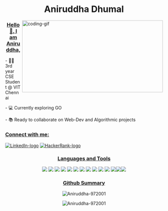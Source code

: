<h1 align="center">Aniruddha Dhumal</h1>
<img align="right" alt="coding-gif" width="450" height="230" src="https://codemyui.com/wp-content/uploads/2017/03/hero-section-animation.gif">

<h3 align="center"><u>Hello 👋, I am Aniruddha,</u></h3>
- 👨‍🎓 3rd year CSE Student @ VIT Chennai
<p></p>
- 💻	Currently exploring GO 
</p>
- 📚 Ready to collaborate on Web-Dev and Algorithmic projects

<h3 ><u>Connect with me:</u></h3><p ><a href="https://www.linkedin.com/in/aniruddha-dhumal-974a4519b/"><img src="https://img.shields.io/badge/LinkedIn-0077B5?style=for-the-badge&logo=linkedin&logoColor=white"/ alt="LinkedIn-logo"></a>                       <a href="https://www.hackerrank.com/aniruddhadhumal1"><img src="https://img.shields.io/badge/-Hackerrank-2EC866?style=for-the-badge&logo=HackerRank&logoColor=white"/ alt="HackerRank-logo">                        </a>
</p>

<p></p>
<h3 align="center"><u>Languages and Tools</u></h3>
<p align="center"><img src="https://img.shields.io/badge/Python-FFD43B?style=for-the-badge&logo=python&logoColor=darkgreen" /> <img src="https://img.shields.io/badge/C-00599C?style=for-the-badge&logo=c&logoColor=white" /> <img src="https://img.shields.io/badge/C%2B%2B-00599C?style=for-the-badge&logo=c%2B%2B&logoColor=white" /> <img src="https://img.shields.io/badge/Java-ED8B00?style=for-the-badge&logo=java&logoColor=white" /> <img src="https://img.shields.io/badge/HTML-239120?style=for-the-badge&logo=html5&logoColor=white"/> <img src="https://img.shields.io/badge/CSS3-1572B6?style=for-the-badge&logo=css3&logoColor=white" /> <img src="https://img.shields.io/badge/Bootstrap-563D7C?style=for-the-badge&logo=bootstrap&logoColor=white" /> <img src="	https://img.shields.io/badge/JavaScript-323330?style=for-the-badge&logo=javascript&logoColor=F7DF1E" /> <img src="https://img.shields.io/badge/Canva-%2300C4CC.svg?&style=for-the-badge&logo=Canva&logoColor=white" /> <img src="https://img.shields.io/badge/Sass-CC6699?style=for-the-badge&logo=sass&logoColor=white" /> <img src="https://img.shields.io/badge/MongoDB-4EA94B?style=for-the-badge&logo=mongodb&logoColor=white" />  <img src="https://img.shields.io/badge/PHP-777BB4?style=for-the-badge&logo=php&logoColor=white" /><img src="https://img.shields.io/badge/MySQL-00000F?style=for-the-badge&logo=mysql&logoColor=white" /><img src="https://img.shields.io/badge/R-276DC3?style=for-the-badge&logo=r&logoColor=white" />


<h3 align="center"><u>Github Summary</u></h3>

<p align="center"><img align="center" src="https://github-readme-stats.vercel.app/api/top-langs/?username=Aniruddha-972001&langs_count=8&layout=compact&theme=highcontrast" alt="Aniruddha-972001" /></p>

<p align="center"><img align="center" src="https://github-readme-stats.vercel.app/api?username=Aniruddha-972001&show_icons=true&theme=highcontrast" alt="Aniruddha-972001" /></p>

